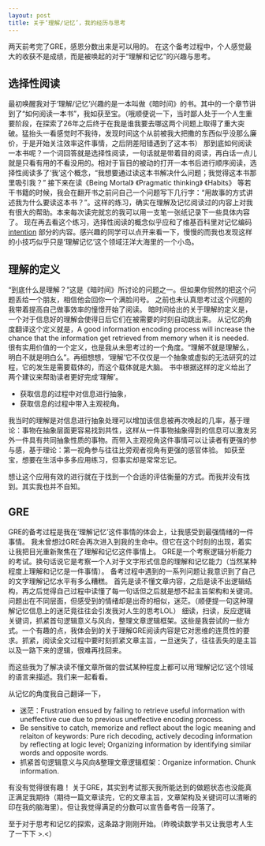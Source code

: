 ```yaml
---
layout: post
title: 关于‘理解/记忆’，我的经历与思考 
---
```

两天前考完了GRE，感恩分数出来是可以用的。
在这个备考过程中，个人感觉最大的收获不是成绩，而是被唤起的对于“理解和记忆”的兴趣与思考。

## 选择性阅读 ##
最初唤醒我对于‘理解/记忆’兴趣的是一本叫做《暗时间》的书。其中的一个章节讲到了“如何阅读一本书”，我如获至宝。（哦顺便说一下，当时鄙人处于一个人生重要阶段，在探索了26年之后终于在我是谁我要去哪这两个问题上取得了重大突破。猛抬头一看感觉时不我待，发现时间这个从前被我大把撒的东西似乎没那么廉价，于是开始关注效率这件事情，之后阴差阳错遇到了这本书）
那到底如何阅读一本书呢？一个词回答就是选择性阅读，一句话就是带着目的阅读，再白话一点儿就是只看有用的不看没用的。相对于盲目的被动的打开一本书后进行顺序阅读，选择性阅读多了‘我’这个概念，“我想要通过读这本书解决什么问题；我觉得这本书那里吸引我？”
接下来在读《Being Mortal》 《Pragmatic thinking》 《Habits》 等若干书籍的时候，我会在翻开书之前问自己一个问题写下几行字：“用故事的方式讲述我为什么要读这本书？”。这样的练习，确实在理解及记忆阅读过的内容上对我有很大的帮助。本来每次读完就忘的我可以用一支笔一张纸记录下一些具体内容了。
现在再去看这个练习，选择性阅读的概念似乎应和了维基百科里对记忆编码 [intention][id/intention]  部分的内容。感兴趣的同学可以点开来看一下，慢慢的而我也发现这样的小技巧似乎只是‘理解记忆’这个领域汪洋大海里的一个小岛。

[id/intention]: https://en.wikipedia.org/wiki/Encoding_(memory)#Intention_to_Learn

## 理解的定义 ##
“到底什么是理解？”这是《暗时间》所讨论的问题之一。但如果你贸然的把这个问题丢给一个朋友，相信他会回你一个满脸问号。
之前也未认真思考过这个问题的我带着提高自己做事效率的憧憬开始了阅读。
暗时间给出的关于理解的定义是，一个对于信息好的理解会使得日后它们在被需要的时刻自动跳出来。
从记忆的角度翻译这个定义就是，A good information encoding process will increase the chance that the information get retrieved from memory when it is needed.  
很有实用价值的一个定义，也是我从未思考过的一个角度。“理解不就是理解么，明白不就是明白么”。再细想想，‘理解’它不仅仅是一个抽象或虚拟的无法研究的过程，它的发生是需要载体的，而这个载体就是大脑。
书中根据这样的定义给出了两个建议来帮助读者更好完成‘理解’。
- 获取信息的过程中对信息进行抽象，
- 获取信息的过程中带入主观视角。

我当时的理解是对信息进行抽象处理可以增加该信息被再次唤起的几率，基于理论：事物在抽象层面更容易找到共性，这样从一件事物抽象得到的信息可以激发另外一件具有共同抽象性质的事物。而带入主观视角这件事情可以让读者有更强的参与感，基于理论：第一视角参与往往比旁观者视角有更强的感官体验。
如获至宝，想要在生活中多多应用练习，但事实却是常常忘记。

想让这个应用有效的进行就在于找到一个合适的评估衡量的方式。而我并没有找到。其实我也并不自知。

## GRE ##
GRE的备考过程是我在‘理解记忆’这件事情的体会上，让我感受到最强情绪的一件事情。
我未曾想过GRE会再次进入到我的生命中。但它在这个时刻的出现，着实让我把目光重新聚焦在了理解和记忆这件事情上。
GRE是一个考察逻辑分析能力的考试。换句话说它是考察一个人对于文字形式信息的理解和记忆能力（当然某种程度上理解和记忆是一件事情）。
备考过程中遇到的一系列问题让我意识到了自己的文字理解记忆水平有多么糟糕。
首先是读不懂文章内容，之后是读不出逻辑结构，再之后觉得自己过程中读懂了每一句话但之后就是想不起主旨架构和关键词。问题出在不同层面，但感受到的情绪却是出奇的相似，迷茫。（顺便提一句这种理解记忆信息上的迷茫竟往往会引发我对人生的思考LOL）
细读，扫读，反应逻辑关键词，抓紧首句逻辑意义与风向，整理文章逻辑框架。这些是我尝试的一些方式。一个有趣的点，我体会到的关于理解GRE阅读内容是它对思维的连贯性的要求。抓紧，阅读全文过程中要时刻抓紧文章主旨，一旦迷失了，往往丢失的是主旨以及一路下来的逻辑，很难再找回来。

而这些我为了解决读不懂文章所做的尝试某种程度上都可以用‘理解记忆’这个领域的语言来描述。我们来一起看看。

从记忆的角度我自己翻译一下，
- 迷茫：Frustration ensued by failing to retrieve useful information with uneffective cue due to previous uneffective encoding process. 
- Be sensitive to catch, memorize and reflect about the logic meaning and relaiton of keywords: Pure rich decoding, actively decoding information by reflecting at logic level; Organizing information by identifying similar words and opposite words.  
- 抓紧首句逻辑意义与风向&整理文章逻辑框架：Organize information. Chunk information. 

有没有觉得很有趣！
关于GRE，其实到考试那天我所能达到的做题状态也没能真正满足我期待（期待一篇文章读完，它的文章主旨，文章架构及关键词可以清晰的印在我的脑海里）。但让我觉得满足的分数可以宣告备考告一段落了。

至于对于思考和记忆的探索，这条路才刚刚开始。（昨晚读数学书又让我思考人生了一下下 >.<）
